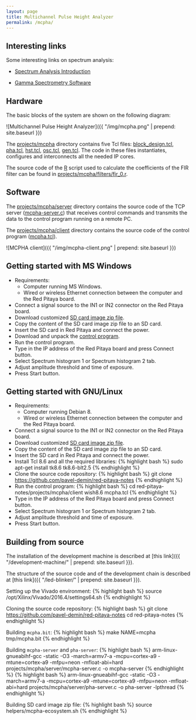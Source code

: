 ```yaml
---
layout: page
title: Multichannel Pulse Height Analyzer
permalink: /mcpha/
---
```


Interesting links
-----

Some interesting links on spectrum analysis:

 - [Spectrum Analysis Introduction](http://www.canberra.com/literature/fundamental-principles/pdf/Spectrum-Analysis.pdf)

 - [Gamma Spectrometry Software](https://www.youtube.com/watch?v=bBG_m4akFts)

Hardware
-----

The basic blocks of the system are shown on the following diagram:

![Multichannel Pulse Height Analyzer]({{ "/img/mcpha.png" | prepend: site.baseurl }})

The [projects/mcpha](https://github.com/pavel-demin/red-pitaya-notes/tree/master/projects/mcpha) directory contains five Tcl files: [block_design.tcl](https://github.com/pavel-demin/red-pitaya-notes/blob/master/projects/mcpha/block_design.tcl), [pha.tcl](https://github.com/pavel-demin/red-pitaya-notes/blob/master/projects/mcpha/pha.tcl), [hst.tcl](https://github.com/pavel-demin/red-pitaya-notes/blob/master/projects/mcpha/hst.tcl), [osc.tcl](https://github.com/pavel-demin/red-pitaya-notes/blob/master/projects/mcpha/osc.tcl), [gen.tcl](https://github.com/pavel-demin/red-pitaya-notes/blob/master/projects/mcpha/gen.tcl). The code in these files instantiates, configures and interconnects all the needed IP cores.

The source code of the [R](http://www.r-project.org) script used to calculate the coefficients of the FIR filter can be found in [projects/mcpha/filters/fir_0.r](https://github.com/pavel-demin/red-pitaya-notes/blob/master/projects/mcpha/filters/fir_0.r).

Software
-----

The [projects/mcpha/server](https://github.com/pavel-demin/red-pitaya-notes/tree/master/projects/mcpha/server) directory contains the source code of the TCP server ([mcpha-server.c](https://github.com/pavel-demin/red-pitaya-notes/blob/master/projects/mcpha/server/mcpha-server.c)) that receives control commands and transmits the data to the control program running on a remote PC.

The [projects/mcpha/client](https://github.com/pavel-demin/red-pitaya-notes/tree/master/projects/mcpha/client) directory contains the source code of the control program ([mcpha.tcl](https://github.com/pavel-demin/red-pitaya-notes/blob/master/projects/mcpha/client/mcpha.tcl)).

![MCPHA client]({{ "/img/mcpha-client.png" | prepend: site.baseurl }})

Getting started with MS Windows
-----

 - Requirements:
   - Computer running MS Windows.
   - Wired or wireless Ethernet connection between the computer and the Red Pitaya board.
 - Connect a signal source to the IN1 or IN2 connector on the Red Pitaya board.
 - Download customized [SD card image zip file](https://www.dropbox.com/sh/5fy49wae6xwxa8a/AABFn0Tal_b23MT_E3PSCAjZa/mcpha/ecosystem-0.95-1-6deb253-mcpha.zip?dl=1).
 - Copy the content of the SD card image zip file to an SD card.
 - Insert the SD card in Red Pitaya and connect the power.
 - Download and unpack the [control program](https://www.dropbox.com/sh/5fy49wae6xwxa8a/AADau01Q0u7WKV5LLlyJJTzYa/mcpha/mcpha-win32-20161219.zip?dl=1).
 - Run the control program.
 - Type in the IP address of the Red Pitaya board and press Connect button.
 - Select Spectrum histogram 1 or Spectrum histogram 2 tab.
 - Adjust amplitude threshold and time of exposure.
 - Press Start button.

Getting started with GNU/Linux
-----

 - Requirements:
   - Computer running Debian 8.
   - Wired or wireless Ethernet connection between the computer and the Red Pitaya board.
 - Connect a signal source to the IN1 or IN2 connector on the Red Pitaya board.
 - Download customized [SD card image zip file](https://www.dropbox.com/sh/5fy49wae6xwxa8a/AABFn0Tal_b23MT_E3PSCAjZa/mcpha/ecosystem-0.95-1-6deb253-mcpha.zip?dl=1).
 - Copy the content of the SD card image zip file to an SD card.
 - Insert the SD card in Red Pitaya and connect the power.
 - Install Tcl 8.6 and all the required libraries:
{% highlight bash %}
sudo apt-get install tk8.6 tk8.6-blt2.5
{% endhighlight %}
 - Clone the source code repository:
{% highlight bash %}
git clone https://github.com/pavel-demin/red-pitaya-notes
{% endhighlight %}
 - Run the control program:
{% highlight bash %}
cd red-pitaya-notes/projects/mcpha/client
wish8.6 mcpha.tcl
{% endhighlight %}
 - Type in the IP address of the Red Pitaya board and press Connect button.
 - Select Spectrum histogram 1 or Spectrum histogram 2 tab.
 - Adjust amplitude threshold and time of exposure.
 - Press Start button.

Building from source
-----

The installation of the development machine is described at [this link]({{ "/development-machine/" | prepend: site.baseurl }}).

The structure of the source code and of the development chain is described at [this link]({{ "/led-blinker/" | prepend: site.baseurl }}).

Setting up the Vivado environment:
{% highlight bash %}
source /opt/Xilinx/Vivado/2016.4/settings64.sh
{% endhighlight %}

Cloning the source code repository:
{% highlight bash %}
git clone https://github.com/pavel-demin/red-pitaya-notes
cd red-pitaya-notes
{% endhighlight %}

Building `mcpha.bit`:
{% highlight bash %}
make NAME=mcpha tmp/mcpha.bit
{% endhighlight %}

Building `mcpha-server` and `pha-server`:
{% highlight bash %}
arm-linux-gnueabihf-gcc -static -O3 -march=armv7-a -mcpu=cortex-a9 -mtune=cortex-a9 -mfpu=neon -mfloat-abi=hard projects/mcpha/server/mcpha-server.c -o mcpha-server
{% endhighlight %}
{% highlight bash %}
arm-linux-gnueabihf-gcc -static -O3 -march=armv7-a -mcpu=cortex-a9 -mtune=cortex-a9 -mfpu=neon -mfloat-abi=hard projects/mcpha/server/pha-server.c -o pha-server -lpthread
{% endhighlight %}

Building SD card image zip file:
{% highlight bash %}
source helpers/mcpha-ecosystem.sh
{% endhighlight %}
